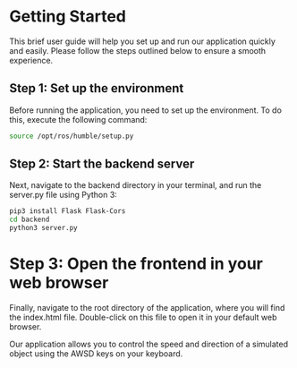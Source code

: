 # Getting Started 

This brief user guide will help you set up and run our application quickly and easily. Please follow the steps outlined below to ensure a smooth experience.

## Step 1: Set up the environment

Before running the application, you need to set up the environment. To do this, execute the following command:

```bash
source /opt/ros/humble/setup.py
```

## Step 2: Start the backend server

Next, navigate to the backend directory in your terminal, and run the server.py file using Python 3:

```bash
pip3 install Flask Flask-Cors 
cd backend
python3 server.py
```

# Step 3: Open the frontend in your web browser

Finally, navigate to the root directory of the application, where you will find the index.html file. Double-click on this file to open it in your default web browser.

Our application allows you to control the speed and direction of a simulated object using the AWSD keys on your keyboard. 